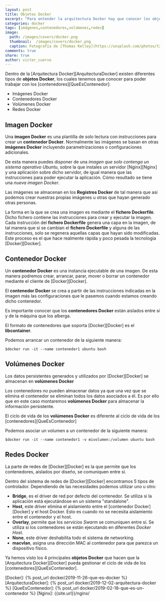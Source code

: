 ```yaml
---
layout: post
title: Objetos Docker
excerpt: "Para entender la arquitectura Docker hay que conocer los objetos Docker que la conforman: Imágenes, Contenedores, Servicios y elementos de Red."
categories: docker
tags: [imágenes,contenedores,volúmenes,redes]
image:
  path: /images/covers/docker.png
  thumbnail:  /images/covers/docker.png
  caption: Fotografía de [Thomas Kelley](https://unsplash.com/photos/t20pc32VbrU)
comments: true
share: true
author: victor_cuervo
---
```


Dentro de la [Arquitectura Docker][ArquitecturaDocker] existen diferentes tipos de **objetos Docker**, los cuales tenemos que conocer para poder trabajar con los [contenedores][QueEsContenedor]:

* Imágenes Docker
* Contenedores Docker
* Volúmenes Docker
* Redes Docker

## Imagen Docker
Una **imagen Docker** es una plantilla de solo lectura con instrucciones para crear un **contenedor Docker**. Normalmente las imágenes se basan en otras **imágenes Docker** incluyendo parametrizaciones o configuraciones adicionales.

De esta manera puedes disponer de una *imagen que solo contenga un sistema operativo Ubuntu*, sobre la que instales un servidor [Nginx][Nginx] y una aplicación sobre dicho servidor, de igual manera que las instrucciones para poder ejecutar la aplicación. Cómo resultado se tiene una *nueva imagen Docker*.

Las imágenes se almacenan en los **Registros Docker** de tal manera que así podemos crear nuestras propias imágenes u otras que hayan generado otras personas.

La forma en la que se crea una imagen es mediante el **fichero Dockerfile**. Dicho fichero contiene las instrucciones para crear y ejecutar la imagen. Cada instrucción del **fichero Dockerfile** genera una capa en la imagen, de tal manera que si se cambian el **fichero Dockerfile** y alguna de las instrucciones, solo se regenera aquellas capas que hayan sido modificadas. Este proceso es el que hace realmente rápida y poco pesada la tecnología [Docker][Docker].

## Contenedor Docker
Un **contenedor Docker** es una instancia ejecutable de una imagen. De esta manera podremos crear, arrancar, parar, mover o borrar un contenedor mediante el cliente de [Docker][Docker].

El **contenedor Docker** se crea a partir de las instrucciones indicadas en la imagen más las configuraciones que le pasemos cuando estamos creando dicho contenedor.

Es importante conocer que los **contenedores Docker** están aislados entre sí y de la máquina que los alberga.

El formato de contenedores que soporta [Docker][Docker] es el **libcontainer**.

Podemos arrancar un contenedor de la siguiente manera:
~~~
$docker run -it --name contenedor1 ubuntu bash
~~~

## Volúmenes Docker

Los datos persistentes generados y utilizados por [Docker][Docker] se almacenan en **volúmenes Docker**

Los contenedores no pueden almacenar datos ya que una vez que se elimina el contenedor se eliminan todos los datos asociados a él. Es por ello que en este caso montaremos **volúmenes Docker** para almacenar la información persistente.

El ciclo de vida de los **volúmenes Docker** es diferente al ciclo de vida de los [contenedores][QueEsContenedor]

Podemos asociar un volumen a un contenedor de la siguiente manera:
~~~
$docker run -it --name contenedor1 -v mivolumen:/volumen ubuntu bash
~~~

## Redes Docker
La parte de redes de [Docker][Docker] es la que permite que los contenedores, aislados por diseño, se comuniquen entre sí.

Dentro del sistema de redes de [Docker][Docker] encontramos 5 tipos de controlador. Dependiendo de las necesidades podemos utilizar uno u otro:

* **Bridge**, es el driver de red por defecto del contenedor. Se utiliza si la aplicación está ejecutándose en un sistema "standalone".
* **Host**, este driver elimina el aislamiento entre el [contenedor Docker][Docker] y el host Docker. Esto es cuando no se necesita aislamiento entre el contenedor y el host.
* **Overlay**, permite que los *servicios Swarm* se comuniquen entre sí. Se utiliza si los contenedores se están ejecutando en diferentes *Docker Host*.
* **None**, este driver deshabilita todo el sistema de networking.
* **macvlan**, asigna una dirección MAC al contenedor para que parezca un dispositivo físico.

Ya hemos visto los 4 principales **objetos Docker** que hacen que la [Arquitectura Docker][Docker] pueda gestionar el ciclo de vida de los [contenedores][QueEsContenedor].

[Docker]: {% post_url docker/2019-11-26-que-es-docker %}
[ArquitecturaDocker]: {% post_url docker/2019-12-02-arquitectura-docker %}
[QueEsContenedor]: {% post_url docker/2019-02-18-que-es-un-contenedor %}
[Nginx]: {{site.url}}/nginx/
